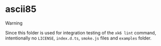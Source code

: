 # ascii85

>[!WARNING]
> Since this folder is used for integration testing of the `xk6 lint` command,
intentionally no `LICENSE`, `index.d.ts`, `smoke.js` files and `examples` folder.
